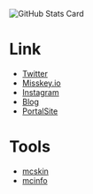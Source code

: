 ![GitHub Stats Card](https://github-readme-stats.vercel.app/api?username=Alicey0719&show_icons=true&count_private=true)
<!-- ![GitHub Stats Card](https://github-readme-stats.alicey.dev/api?username=Alicey0719&show_icons=true&count_private=true) -->
<!-- ![Most Used Languages](https://github-readme-stats.vercel.app/api/top-langs/?username=Alicey0719&layout=compact&langs_count=8) -->

# Link
* [Twitter](https://twitter.com/shigure_alicey)
* [Misskey.io](https://misskey.io/@alicey)
* [Instagram](https://www.instagram.com/yoshino_alicey_/)
* [Blog](https://blog.alicey.dev/)
* [PortalSite](https://alicey.dev/)

# Tools
* [mcskin](https://mcskin.alicey.dev/)
* [mcinfo](https://mcinfo.alicey.dev/)

<!--
**Alicey0719/Alicey0719** is a ✨ _special_ ✨ repository because its `README.md` (this file) appears on your GitHub profile.

Here are some ideas to get you started:

- 🔭 I’m currently working on ...
- 🌱 I’m currently learning ...
- 👯 I’m looking to collaborate on ...
- 🤔 I’m looking for help with ...
- 💬 Ask me about ...
- 📫 How to reach me: ...
- 😄 Pronouns: ...
- ⚡ Fun fact: ...
-->
